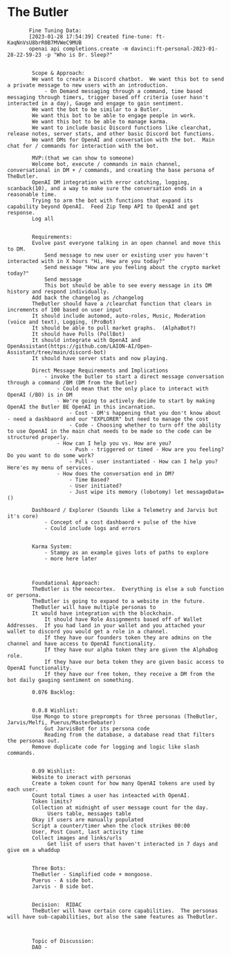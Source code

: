 # The Butler

           Fine Tuning Data: 
           [2023-01-28 17:54:39] Created fine-tune: ft-KaqNnVsU8brR0B7MVWeC9MUB
           openai api completions.create -m davinci:ft-personal-2023-01-28-22-59-23 -p "Who is Dr. Sleep?"
           

            Scope & Approach:
            We want to create a Discord chatbot.  We want this bot to send a private message to new users with an introduction.
                - On Demand messaging through a command, time based messaging through timers, trigger based off criteria (user hasn't interacted in a day), Gauge and engage to gain sentiment. 
            We want the bot to be similar to a Butler.  
            We want this bot to be able to engage people in work.
            We want this bot to be able to manage karma.
            We want to include basic Discord functions like clearchat, release notes, server stats, and other basic Discord bot functions.
            We want DMs for OpenAI and conversation with the bot.  Main chat for / commands for interaction with the bot.

            MVP:(that we can show to someone)
            Welcome bot, execute / commands in main channel, conversational in DM + / commands, and creating the base persona of TheButler. 
            OpenAI DM integration with error catching, logging, scanback(10), and a way to make sure the conversation ends in a reasonable time.
            Trying to arm the bot with functions that expand its capability beyond OpenAI.  Feed Zip Temp API to OpenAI and get response.
            Log all 


            Requirements:
            Evolve past everyone talking in an open channel and move this to DM.
                Send message to new user or existing user you haven't interacted with in X hours "Hi, How are you today?"
                Send message "How are you feeling about the crypto market today?"
                Send message  
                This bot should be able to see every message in its DM history and respond individually.
            Add back the changelog as /changelog
            TheButler should have a /clearchat function that clears in increments of 100 based on user input
            It should include automod, auto-roles, Music, Moderation (voice and text), Logging, (ProBot) 
            It should be able to pull market graphs.  (AlphaBot?)
            It should have Polls (PollBot)
            It should integrate with OpenAI and OpenAssistant(https://github.com/LAION-AI/Open-Assistant/tree/main/discord-bot)
            It should have server stats and now playing.
            
            Direct Message Requirements and Implications
                - invoke the butler to start a direct message conversation through a command /BM (DM from the Butler)
                    - Could mean that the only place to interact with OpenAI (/BO) is in DM
                    - We're going to actively decide to start by making OpenAI the Butler BE OpenAI in this incarnation.
                        - Cost - DM's happening that you don't know about - need a dashbaord and our "EXPLORER" but need to manage the cost
                        - Code - Choosing whether to turn off the ability to use OpenAI in the main chat needs to be made so the code can be structured properly.
                    - How can I help you vs. How are you?
                        - Push - triggered or timed - How are you feeling?  Do you want to do some work?
                        - Pull - user instantiated - How can I help you? Here'es my menu of services.
                    - How does the conversation end in DM?
                        - Time Based?
                        - User initiated?
                        - Just wipe its memory (lobotomy) let messageData=()

            Dashboard / Explorer (Sounds like a Telemetry and Jarvis but it's core)
                - Concept of a cost dashbaord + pulse of the hive
                - Could include logs and errors


            Karma System:
                - Stampy as an example gives lots of paths to explore 
                - more here later
            


            Foundational Approach:
            TheButler is the neocortex.  Everything is else a sub function or persona.
            TheButler is going to expand to a website in the future.
            TheButler will have multiple personas to 
            It would have integration with the blockchain.
                It should have Role Assignments based off of Wallet Addresses.  If you had land in your wallet and you attached your wallet to discord you would get a role in a channel.
                If they have our founders token they are admins on the channel and have access to OpenAI functionality.
                If they have our alpha token they are given the AlphaDog role.
                If they have our beta token they are given basic access to OpenAI functionality.
                If they have our free token, they receive a DM from the bot daily gauging sentiment on something.
                
            0.076 Backlog:
            
           
            0.0.8 Wishlist:
            Use Mongo to store preprompts for three personas (TheButler, Jarvis/Melfi, Puerus/MasterDebater)
                Gut JarvisBot for its persona code
                Reading from the database, a database read that filters the personas out.
            Remove duplicate code for logging and logic like slash commands.
            

            0.09 Wishlist:
            Website to ineract with personas
            Create a token count for how many OpenAI tokens are used by each user.
            Count total times a user has inteacted with OpenAI.
            Token limits?
            Collection at midnight of user message count for the day.
                 Users table, messages table
            Okay if users are manually populated
            Script a counter/timer when the clock strikes 00:00
            User, Post Count, last activity time
            Collect images and links/urls
                 Get list of users that haven't interacted in 7 days and give em a whaddup


            Three Bots:
            TheButler - Simplified code + mongoose.
            Puerus - A side bot.
            Jarvis - B side bot.

            
            Decision:  RIDAC
            TheButler will have certain core capabilities.  The personas will have sub-capabilities, but also the same features as TheButler.
            
            
            
            Topic of Discussion:
            DAO - 


            
        
